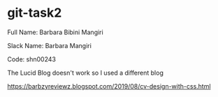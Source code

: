 # git-task2

Full Name: Barbara Bibini Mangiri

Slack Name: Barbara Mangiri

Code: shn00243

The Lucid Blog doesn't work so I used a different blog

https://barbzyreviewz.blogspot.com/2019/08/cv-design-with-css.html


